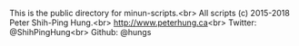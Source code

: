 This is the public directory for minun-scripts.<br\>
All scripts (c) 2015-2018 Peter Shih-Ping Hung.<br\>
http://www.peterhung.ca<br\>
Twitter: @ShihPingHung<br\>
Github: @hungs

